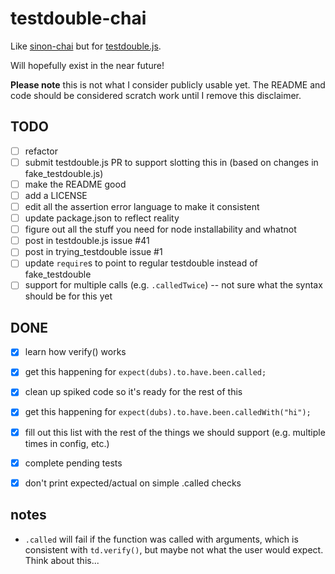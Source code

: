 # testdouble-chai

Like [sinon-chai](https://github.com/domenic/sinon-chai) but for [testdouble.js](https://github.com/testdouble/testdouble.js).

Will hopefully exist in the near future!

**Please note** this is not what I consider publicly usable yet. The README and code should be considered scratch work until I remove this disclaimer.


## TODO
- [ ] refactor
- [ ] submit testdouble.js PR to support slotting this in (based on changes in fake_testdouble.js)
- [ ] make the README good
- [ ] add a LICENSE
- [ ] edit all the assertion error language to make it consistent
- [ ] update package.json to reflect reality
- [ ] figure out all the stuff you need for node installability and whatnot
- [ ] post in testdouble.js issue #41
- [ ] post in trying_testdouble issue #1
- [ ] update `require`s to point to regular testdouble instead of fake_testdouble
- [ ] support for multiple calls (e.g. `.calledTwice`) -- not sure what the syntax should be for this yet

## DONE
- [x] learn how verify() works
- [x] get this happening for `expect(dubs).to.have.been.called;`
- [x] clean up spiked code so it's ready for the rest of this
- [x] get this happening for `expect(dubs).to.have.been.calledWith("hi");`
- [x] fill out this list with the rest of the things we should support (e.g. multiple times in config, etc.)
- [x] complete pending tests
- [x] don't print expected/actual on simple .called checks


## notes
* `.called` will fail if the function was called with arguments, which is consistent with `td.verify()`, but maybe not what the user would expect. Think about this...
